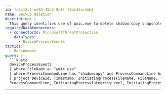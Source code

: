 ```yaml
---
id: fc2c12c1-ee93-45c2-9a1f-f8a143ec3eb1
name: Backup deletion
description: |
  This query identifies use of wmic.exe to delete shadow copy snapshots prior to encryption.
requiredDataConnectors:
  - connectorId: MicrosoftThreatProtection
    dataTypes:
      - DeviceProcessEvents
tactics:
  - Ransomware
query: |-
  ```kusto
  DeviceProcessEvents
  | where FileName =~ "wmic.exe"
  | where ProcessCommandLine has "shadowcopy" and ProcessCommandLine has "delete"
  | project DeviceId, Timestamp, InitiatingProcessFileName, FileName,
  ProcessCommandLine, InitiatingProcessIntegrityLevel, InitiatingProcessParentFileName
  ```
---
```


